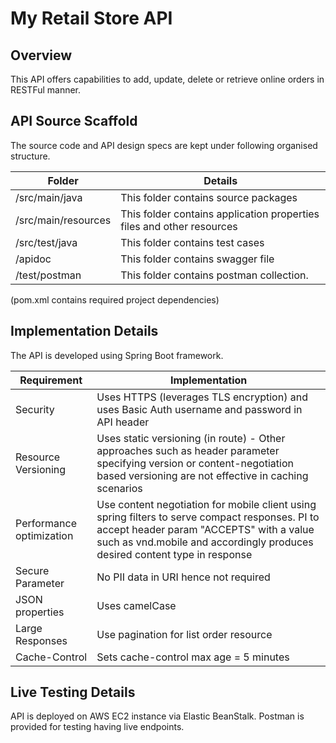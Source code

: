 # My Retail Store API

## Overview

This API offers capabilities to add, update, delete or retrieve online orders in RESTFul manner.

## API Source Scaffold

The source code and API design specs are kept under following organised structure.

Folder | Details
------|------------
/src/main/java | This folder contains source packages 
/src/main/resources | This folder contains application properties files and other resources
/src/test/java | This folder contains test cases
/apidoc | This folder contains swagger file
/test/postman | This folder contains postman collection.

(pom.xml contains required project dependencies)

## Implementation Details

The API is developed using Spring Boot framework.

Requirement | Implementation
------|------------
Security | Uses HTTPS (leverages TLS encryption) and uses Basic Auth username and password in API header
Resource Versioning | Uses static versioning (in route) - Other approaches such as header parameter specifying version or content-negotiation based versioning are not effective in caching scenarios
Performance optimization | Use content negotiation for mobile client using spring filters to serve compact responses. PI to accept header param "ACCEPTS" with a value such as vnd.mobile and accordingly produces desired content type in response
Secure Parameter| No PII data in URI hence not required
JSON properties | Uses camelCase
Large Responses | Use pagination for list order resource
Cache-Control | Sets cache-control max age = 5 minutes

## Live Testing Details

API is deployed on AWS EC2 instance via Elastic BeanStalk. Postman is provided for testing having live endpoints.
